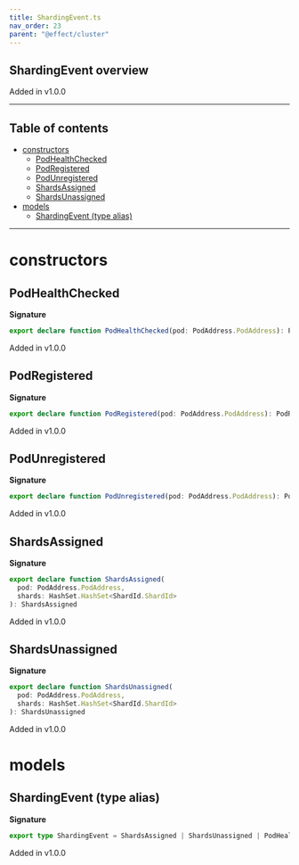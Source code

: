 ```yaml
---
title: ShardingEvent.ts
nav_order: 23
parent: "@effect/cluster"
---
```


## ShardingEvent overview

Added in v1.0.0

---

<h2 class="text-delta">Table of contents</h2>

- [constructors](#constructors)
  - [PodHealthChecked](#podhealthchecked)
  - [PodRegistered](#podregistered)
  - [PodUnregistered](#podunregistered)
  - [ShardsAssigned](#shardsassigned)
  - [ShardsUnassigned](#shardsunassigned)
- [models](#models)
  - [ShardingEvent (type alias)](#shardingevent-type-alias)

---

# constructors

## PodHealthChecked

**Signature**

```ts
export declare function PodHealthChecked(pod: PodAddress.PodAddress): PodHealthChecked
```

Added in v1.0.0

## PodRegistered

**Signature**

```ts
export declare function PodRegistered(pod: PodAddress.PodAddress): PodRegistered
```

Added in v1.0.0

## PodUnregistered

**Signature**

```ts
export declare function PodUnregistered(pod: PodAddress.PodAddress): PodUnregistered
```

Added in v1.0.0

## ShardsAssigned

**Signature**

```ts
export declare function ShardsAssigned(
  pod: PodAddress.PodAddress,
  shards: HashSet.HashSet<ShardId.ShardId>
): ShardsAssigned
```

Added in v1.0.0

## ShardsUnassigned

**Signature**

```ts
export declare function ShardsUnassigned(
  pod: PodAddress.PodAddress,
  shards: HashSet.HashSet<ShardId.ShardId>
): ShardsUnassigned
```

Added in v1.0.0

# models

## ShardingEvent (type alias)

**Signature**

```ts
export type ShardingEvent = ShardsAssigned | ShardsUnassigned | PodHealthChecked | PodRegistered | PodUnregistered
```

Added in v1.0.0
